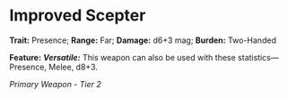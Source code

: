 # Improved Scepter

**Trait:** Presence; **Range:** Far; **Damage:** d6+3 mag; **Burden:** Two-Handed

**Feature:** ***Versatile:*** This weapon can also be used with these statistics—Presence, Melee, d8+3.

*Primary Weapon - Tier 2*
